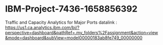 # IBM-Project-7436-1658856392
Traffic and Capacity Analytics for Major Ports
datalink : https://us1.ca.analytics.ibm.com/bi/?perspective=dashboard&pathRef=.my_folders%2Fassignment&action=view&mode=dashboard&subView=model00000183ab8fe749_00000000
